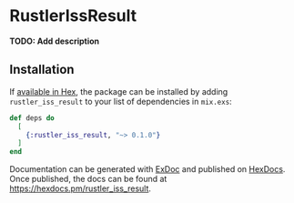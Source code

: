 # RustlerIssResult

**TODO: Add description**

## Installation

If [available in Hex](https://hex.pm/docs/publish), the package can be installed
by adding `rustler_iss_result` to your list of dependencies in `mix.exs`:

```elixir
def deps do
  [
    {:rustler_iss_result, "~> 0.1.0"}
  ]
end
```

Documentation can be generated with [ExDoc](https://github.com/elixir-lang/ex_doc)
and published on [HexDocs](https://hexdocs.pm). Once published, the docs can
be found at <https://hexdocs.pm/rustler_iss_result>.

